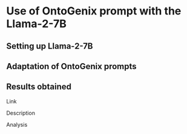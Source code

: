 # Use of OntoGenix prompt with the Llama-2-7B



## Setting up Llama-2-7B


## Adaptation of OntoGenix prompts


## Results obtained

Link

Description

Analysis

